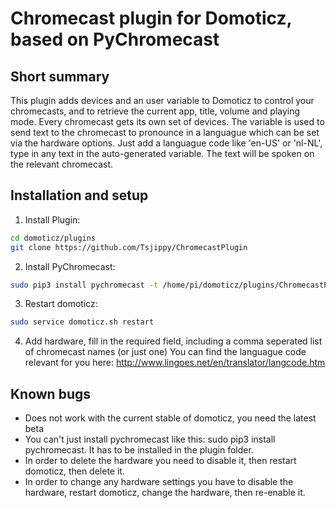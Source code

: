 Chromecast plugin for Domoticz, based on PyChromecast
============================================


Short summary
-------------
This plugin adds devices and an user variable to Domoticz to control your chromecasts, and to retrieve the current app, title, volume and playing mode.
Every chromecast gets its own set of devices.
The variable is used to send text to the chromecast to pronounce in a languague which can be set via the hardware options.
Just add a languague code like 'en-US' or 'nl-NL', type in any text in the auto-generated variable. The text will be spoken on the relevant chromecast.

Installation and setup
----------------------
1)  Install Plugin: 
```bash
cd domoticz/plugins
git clone https://github.com/Tsjippy/ChromecastPlugin
```
2) Install PyChromecast: 
```bash
sudo pip3 install pychromecast -t /home/pi/domoticz/plugins/ChromecastPlugin
```
3) Restart domoticz: 
```bash
sudo service domoticz.sh restart
```
4) Add hardware, fill in the required field, including a comma seperated list of chromecast names (or just one)
You can find the languague code relevant for you here: http://www.lingoes.net/en/translator/langcode.htm


Known bugs
----------
* Does not work with the current stable of domoticz, you need the latest beta
* You can't just install pychromecast like this: sudo pip3 install pychromecast. It has to be installed in the plugin folder.
* In order to delete the hardware you need to disable it, then restart domoticz, then delete it.
* In order to change any hardware settings you have to disable the hardware, restart domoticz, change the hardware, then re-enable it.
